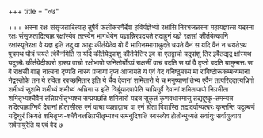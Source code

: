 +++
title = "०७"

+++
अस्ना रक्षः संसृजतादित्याह तुषैर्वै फलीकरणैर्देवा हविर्यज्ञेभ्यो
रक्षांसि निरभजन्नस्ना महायज्ञात्स यदस्ना रक्षः
संसृजतादित्याह रक्षांस्येव तत्स्वेन भागधेयेन
यज्ञान्निरवदयते तदाहुर्न यज्ञे रक्षसां कीर्तयेत्कानि
रक्षांस्यृतेरक्षा वै यज्ञ इति तदु वा आहुः कीर्तयेदेव यो वै
भागिनम्भागान्नुदते चयते वैनं स यदि वैनं न चयतेऽथ पुत्रमथ
पौत्रं चयते त्वेवैनमिति स यदि कीर्तयेदुपांशु कीर्तयेत्तिर इव वा
एतद्वाचो यदुपांशु तिर इवैतद्यद्र क्षांस्यथ यदुच्चैः कीर्तयेदीश्वरो
हास्य वाचो रक्षोभाषो जनितोर्योऽयं राक्षसीं वाचं वदति स यां वै
दृप्तो वदति यामुन्मत्तः सा वै राक्षसी वाङ् नात्मना दृप्यति नास्य
प्रजायां दृप्त आजायते य एवं वेद वनिष्ठुमस्य मा राविष्टोरूकम्मन्यमाना
नेद्वस्तोके तन ये रविता रवच्छमितार इति ये चैव देवानां शमितारो ये च
मनुष्याणां तेभ्य एवैनं तत्परिददात्यध्रिगो शमीध्वं सुशमि
शमीध्वं शमीध्वं अध्रिगा उ इति त्रिर्ब्रूयादपापेति चाध्रिगुर्वै
देवानां शमितापापो निग्रभीता शमितृभ्यश्चैवैनं तन्निग्रभीतृभ्यश्च
सम्प्रयछति शमितारो यदत्र सुकृतं कृणवथास्मासु
तद्यद्दुष्कृ-तमन्यत्र तदित्याहाग्निर्वै देवानां
होतासीत्स एनं वाचा व्यशाद्वाचा वा एनं होता विशास्ति
तद्यदर्वाग्यत्परः कृन्तन्ति यदुल्बणं यद्विथुरं
क्रियते शमितृभ्य-श्चैवैनत्तन्निग्रभीतृभ्यश्च समनुदिशति
स्वस्त्येव होतोन्मुच्यते सर्वायुः सर्वायुत्वाय सर्वमायुरेति य एवं वेद ७




 

